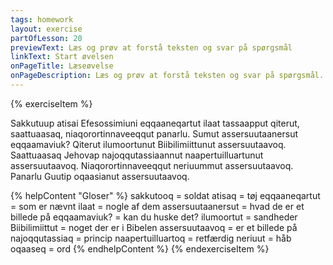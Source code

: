 ```yaml
---
tags: homework
layout: exercise
partOfLesson: 20
previewText: Læs og prøv at forstå teksten og svar på spørgsmål
linkText: Start øvelsen
onPageTitle: Læseøvelse
onPageDescription: Læs og prøv at forstå teksten og svar på spørgsmål.
---
```


{% exerciseItem %}

Sakkutuup atisai Efesossimiuni eqqaaneqartut ilaat tassaapput qiterut, saattuaasaq, niaqorortinnaveeqqut panarlu. Sumut assersuutaanersut eqqaamaviuk? Qiterut ilumoortunut Biibilimiittunut assersuutaavoq. Saattuaasaq Jehovap najoqqutassiaannut naapertuilluartunut assersuutaavoq. Niaqorortinnaveeqqut neriuummut assersuutaavoq. Panarlu Guutip oqaasianut assersuutaavoq.

{% helpContent "Gloser" %}
sakkutooq = soldat
atisaq = tøj
eqqaaneqartut = som er nævnt
ilaat = nogle af dem
assersuutaanersut = hvad de er et billede på
eqqaamaviuk? = kan du huske det?
ilumoortut = sandheder
Biibilimiittut = noget der er i Bibelen
assersuutaavoq = er et billede på
najoqqutassiaq = princip
naapertuilluartoq = retfærdig
neriuut = håb
oqaaseq = ord
{% endhelpContent %}
<multi-choice data-label="Oqaluttuaq paasiviuk?" data-type="radio" data-options="Aap, Naamik, Immannguaq"></multi-choice>
<single-input data-label="Qiterut sumut assersuutaava?"></single-input>
<single-input data-label="Sakkutuup atisai sumi eqqaaneqarpat?"></single-input>
<single-input data-label="Suna Guutip oqaasianut assersuutaava?"></single-input>
<single-input data-label="Jehovap najoqqutassiai suuppat?"></single-input>
<number-input data-label="Hvor mange navneord kan du finde?" data-validation="17"></number-input>
{% endexerciseItem %}